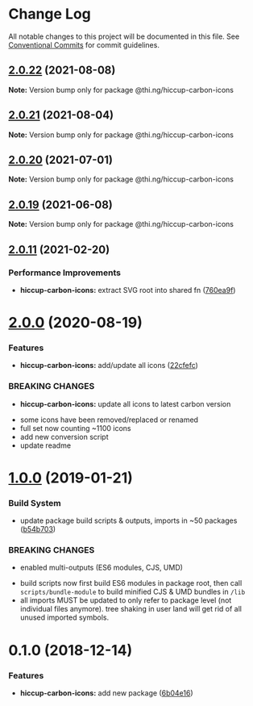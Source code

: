 # Change Log

All notable changes to this project will be documented in this file.
See [Conventional Commits](https://conventionalcommits.org) for commit guidelines.

## [2.0.22](https://github.com/thi-ng/umbrella/compare/@thi.ng/hiccup-carbon-icons@2.0.21...@thi.ng/hiccup-carbon-icons@2.0.22) (2021-08-08)

**Note:** Version bump only for package @thi.ng/hiccup-carbon-icons





## [2.0.21](https://github.com/thi-ng/umbrella/compare/@thi.ng/hiccup-carbon-icons@2.0.20...@thi.ng/hiccup-carbon-icons@2.0.21) (2021-08-04)

**Note:** Version bump only for package @thi.ng/hiccup-carbon-icons





## [2.0.20](https://github.com/thi-ng/umbrella/compare/@thi.ng/hiccup-carbon-icons@2.0.19...@thi.ng/hiccup-carbon-icons@2.0.20) (2021-07-01)

**Note:** Version bump only for package @thi.ng/hiccup-carbon-icons





## [2.0.19](https://github.com/thi-ng/umbrella/compare/@thi.ng/hiccup-carbon-icons@2.0.18...@thi.ng/hiccup-carbon-icons@2.0.19) (2021-06-08)

**Note:** Version bump only for package @thi.ng/hiccup-carbon-icons





## [2.0.11](https://github.com/thi-ng/umbrella/compare/@thi.ng/hiccup-carbon-icons@2.0.10...@thi.ng/hiccup-carbon-icons@2.0.11) (2021-02-20)


### Performance Improvements

* **hiccup-carbon-icons:** extract SVG root into shared fn ([760ea9f](https://github.com/thi-ng/umbrella/commit/760ea9f964b3098d75cad1a5ca006ae7404df603))





# [2.0.0](https://github.com/thi-ng/umbrella/compare/@thi.ng/hiccup-carbon-icons@1.0.51...@thi.ng/hiccup-carbon-icons@2.0.0) (2020-08-19)


### Features

* **hiccup-carbon-icons:** add/update all icons ([22cfefc](https://github.com/thi-ng/umbrella/commit/22cfefcccaab5448e1117cb55d448cd313c48e95))


### BREAKING CHANGES

* **hiccup-carbon-icons:** update all icons to latest carbon version

- some icons have been removed/replaced or renamed
- full set now counting ~1100 icons
- add new conversion script
- update readme





# [1.0.0](https://github.com/thi-ng/umbrella/compare/@thi.ng/hiccup-carbon-icons@0.1.2...@thi.ng/hiccup-carbon-icons@1.0.0) (2019-01-21)

### Build System

* update package build scripts & outputs, imports in ~50 packages ([b54b703](https://github.com/thi-ng/umbrella/commit/b54b703))

### BREAKING CHANGES

* enabled multi-outputs (ES6 modules, CJS, UMD)

- build scripts now first build ES6 modules in package root, then call
  `scripts/bundle-module` to build minified CJS & UMD bundles in `/lib`
- all imports MUST be updated to only refer to package level
  (not individual files anymore). tree shaking in user land will get rid of
  all unused imported symbols.

# 0.1.0 (2018-12-14)

### Features

* **hiccup-carbon-icons:** add new package ([6b04e16](https://github.com/thi-ng/umbrella/commit/6b04e16))
